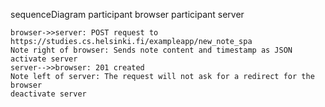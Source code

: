 sequenceDiagram
    participant browser
    participant server

    browser->>server: POST request to https://studies.cs.helsinki.fi/exampleapp/new_note_spa
    Note right of browser: Sends note content and timestamp as JSON
    activate server
    server-->>browser: 201 created
    Note left of server: The request will not ask for a redirect for the browser
    deactivate server


